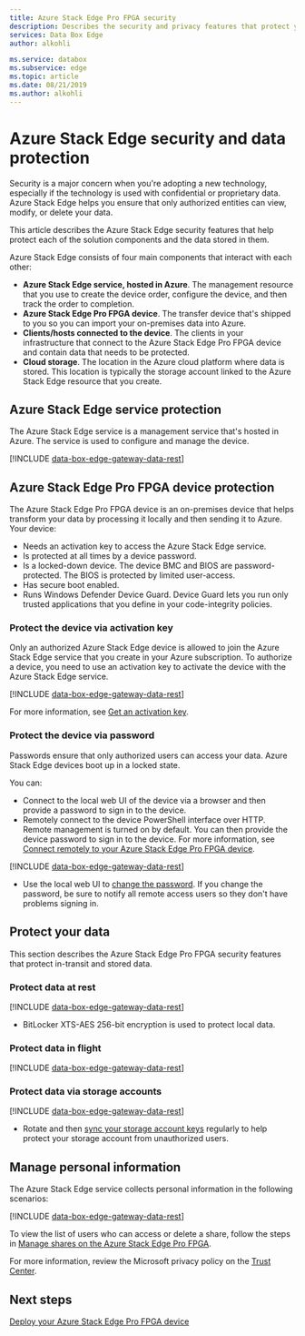 ```yaml
---
title: Azure Stack Edge Pro FPGA security
description: Describes the security and privacy features that protect your Azure Stack Edge Pro FPGA device, service, and data on-premises and in the cloud.
services: Data Box Edge
author: alkohli

ms.service: databox
ms.subservice: edge
ms.topic: article
ms.date: 08/21/2019
ms.author: alkohli
---
```

# Azure Stack Edge security and data protection

Security is a major concern when you're adopting a new technology, especially if the technology is used with confidential or proprietary data. Azure Stack Edge helps you ensure that only authorized entities can view, modify, or delete your data.

This article describes the Azure Stack Edge security features that help protect each of the solution components and the data stored in them.

Azure Stack Edge consists of four main components that interact with each other:

- **Azure Stack Edge service, hosted in Azure**. The management resource that you use to create the device order, configure the device, and then track the order to completion.
- **Azure Stack Edge Pro FPGA device**. The transfer device that's shipped to you so you can import your on-premises data into Azure.
- **Clients/hosts connected to the device**. The clients in your infrastructure that connect to the Azure Stack Edge Pro FPGA device and contain data that needs to be protected.
- **Cloud storage**. The location in the Azure cloud platform where data is stored. This location is typically the storage account linked to the Azure Stack Edge resource that you create.

## Azure Stack Edge service protection

The Azure Stack Edge service is a management service that's hosted in Azure. The service is used to configure and manage the device.

[!INCLUDE [data-box-edge-gateway-data-rest](../../includes/data-box-edge-gateway-service-protection.md)]

## Azure Stack Edge Pro FPGA device protection

The Azure Stack Edge Pro FPGA device is an on-premises device that helps transform your data by processing it locally and then sending it to Azure. Your device:

- Needs an activation key to access the Azure Stack Edge service.
- Is protected at all times by a device password.
- Is a locked-down device. The device BMC and BIOS are password-protected. The BIOS is protected by limited user-access.
- Has secure boot enabled.
- Runs Windows Defender Device Guard. Device Guard lets you run only trusted applications that you define in your code-integrity policies.

### Protect the device via activation key

Only an authorized Azure Stack Edge device is allowed to join the Azure Stack Edge service that you create in your Azure subscription. To authorize a device, you need to use an activation key to activate the device with the Azure Stack Edge service.

[!INCLUDE [data-box-edge-gateway-data-rest](../../includes/data-box-edge-gateway-activation-key.md)]

For more information, see [Get an activation key](azure-stack-edge-deploy-prep.md#get-the-activation-key).

### Protect the device via password

Passwords ensure that only authorized users can access your data. Azure Stack Edge devices boot up in a locked state.

You can:

- Connect to the local web UI of the device via a browser and then provide a password to sign in to the device.
- Remotely connect to the device PowerShell interface over HTTP. Remote management is turned on by default. You can then provide the device password to sign in to the device. For more information, see [Connect remotely to your Azure Stack Edge Pro FPGA device](azure-stack-edge-connect-powershell-interface.md#connect-to-the-powershell-interface).

[!INCLUDE [data-box-edge-gateway-data-rest](../../includes/data-box-edge-gateway-password-best-practices.md)]
- Use the local web UI to [change the password](azure-stack-edge-manage-access-power-connectivity-mode.md#manage-device-access). If you change the password, be sure to notify all remote access users so they don't have problems signing in.

## Protect your data

This section describes the Azure Stack Edge Pro FPGA security features that protect in-transit and stored data.

### Protect data at rest

[!INCLUDE [data-box-edge-gateway-data-rest](../../includes/data-box-edge-gateway-data-rest.md)]
- BitLocker XTS-AES 256-bit encryption is used to protect local data.


### Protect data in flight

[!INCLUDE [data-box-edge-gateway-data-rest](../../includes/data-box-edge-gateway-data-flight.md)]

### Protect data via storage accounts

[!INCLUDE [data-box-edge-gateway-data-rest](../../includes/data-box-edge-gateway-protect-data-storage-accounts.md)]
- Rotate and then [sync your storage account keys](azure-stack-edge-manage-shares.md#sync-storage-keys) regularly to help protect your storage account from unauthorized users.

## Manage personal information

The Azure Stack Edge service collects personal information in the following scenarios:

[!INCLUDE [data-box-edge-gateway-data-rest](../../includes/data-box-edge-gateway-manage-personal-data.md)]

To view the list of users who can access or delete a share, follow the steps in [Manage shares on the Azure Stack Edge Pro FPGA](azure-stack-edge-manage-shares.md).

For more information, review the Microsoft privacy policy on the [Trust Center](https://www.microsoft.com/trustcenter).

## Next steps

[Deploy your Azure Stack Edge Pro FPGA device](azure-stack-edge-deploy-prep.md)
